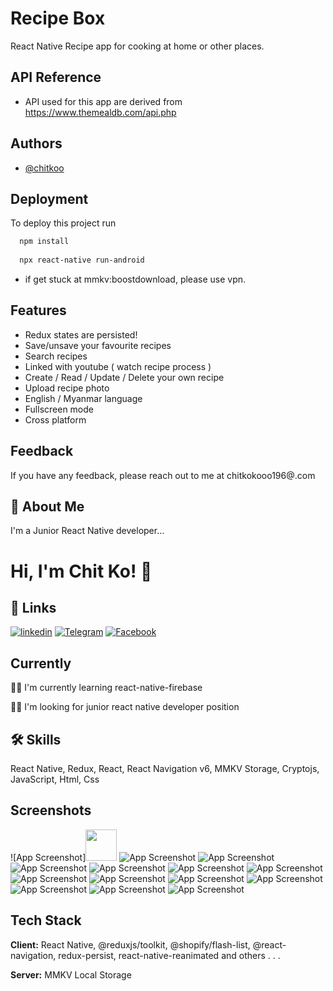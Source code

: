 
# Recipe Box

React Native Recipe app for cooking at home or other places.


## API Reference

- API used for this app are derived from https://www.themealdb.com/api.php


## Authors

- [@chitkoo](https://github.com/chitkoo)


## Deployment

To deploy this project run

```bash
  npm install
  
  npx react-native run-android
```
- if get stuck at mmkv:boostdownload, please use vpn.

## Features

- Redux states are persisted!
- Save/unsave your favourite recipes
- Search recipes
- Linked with youtube ( watch recipe process )
- Create / Read / Update / Delete your own recipe
- Upload recipe photo
- English / Myanmar language
- Fullscreen mode
- Cross platform


## Feedback

If you have any feedback, please reach out to me at chitkokooo196@.com


## 🚀 About Me
I'm a Junior React Native developer...


# Hi, I'm Chit Ko! 👋


## 🔗 Links

[![linkedin](https://img.shields.io/badge/linkedin-0A66C2?style=for-the-badge&logo=linkedin&logoColor=white)](https://www.linkedin.com/in/chit-ko-92a8921ab/)
[![Telegram](https://img.shields.io/badge/Telegram-2CA5E0?style=for-the-badge&logo=telegram&logoColor=white)](https://t.me/chitkodev)
[![Facebook](https://img.shields.io/badge/Facebook-%231877F2.svg?style=for-the-badge&logo=Facebook&logoColor=white)](https://www.facebook.com/ck.chitkoxx/)

## Currently

👩‍💻 I'm currently learning react-native-firebase

👯‍♀️ I'm looking for junior react native developer position



## 🛠 Skills
React Native, Redux, React, React Navigation v6, MMKV Storage, Cryptojs, JavaScript, Html, Css 


## Screenshots


![App Screenshot]<img src="assets/screenshots/login.png" width="50" height="50">
![App Screenshot](assets/screenshots/reg.png)
![App Screenshot](assets/screenshots/home.png)
![App Screenshot](assets/screenshots/cuisine.png)
![App Screenshot](assets/screenshots/cuisineRecipe.png)
![App Screenshot](assets/screenshots/detail.png)
![App Screenshot](assets/screenshots/emptySearch.png)
![App Screenshot](assets/screenshots/saveItem.png)
![App Screenshot](assets/screenshots/saveDetail.png)
![App Screenshot](assets/screenshots/profile.png)
![App Screenshot](assets/screenshots/create.png)
![App Screenshot](assets/screenshots/lang.png)
![App Screenshot](assets/screenshots/version.png)
![App Screenshot](assets/screenshots/ver.png)
## Tech Stack

**Client:** React Native, @reduxjs/toolkit, @shopify/flash-list, @react-navigation, redux-persist, react-native-reanimated and others . . . 

**Server:** MMKV Local Storage

